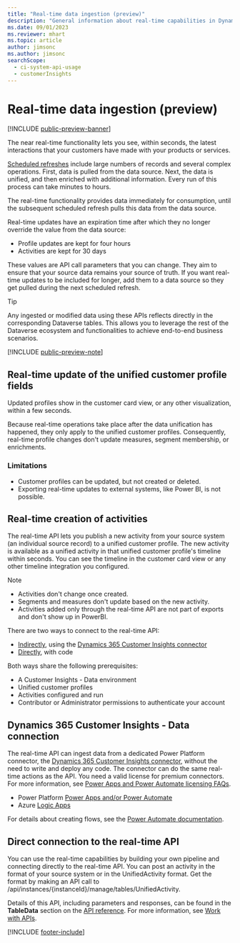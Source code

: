 ```yaml
---
title: "Real-time data ingestion (preview)"
description: "General information about real-time capabilities in Dynamics 365 Customer Insights - Data."
ms.date: 09/01/2023
ms.reviewer: mhart
ms.topic: article
author: jimsonc
ms.author: jimsonc
searchScope: 
  - ci-system-api-usage
  - customerInsights
---
```


# Real-time data ingestion (preview)

[!INCLUDE [public-preview-banner](includes/public-preview-banner.md)]

The near real-time functionality lets you see, within seconds, the latest interactions that your customers have made with your products or services.

[Scheduled refreshes](schedule-refresh.md) include large numbers of records and several complex operations. First, data is pulled from the data source. Next, the data is unified, and then enriched with additional information. Every run of this process can take minutes to hours.

The real-time functionality provides data immediately for consumption, until the subsequent scheduled refresh pulls this data from the data source.

Real-time updates have an expiration time after which they no longer override the value from the data source:

- Profile updates are kept for four hours
- Activities are kept for 30 days

These values are API call parameters that you can change. They aim to ensure that your source data remains your source of truth. If you want real-time updates to be included for longer, add them to a data source so they get pulled during the next scheduled refresh.

 > [!TIP]
 > Any ingested or modified data using these APIs reflects directly in the corresponding Dataverse tables. This allows you to leverage the rest of the Dataverse ecosystem and functionalities to achieve end-to-end business scenarios.

[!INCLUDE [public-preview-note](includes/public-preview-note.md)]

## Real-time update of the unified customer profile fields

Updated profiles show in the customer card view, or any other visualization, within a few seconds.

Because real-time operations take place after the data unification has happened, they only apply to the unified customer profiles. Consequently, real-time profile changes don't update measures, segment membership, or enrichments.

### Limitations

- Customer profiles can be updated, but not created or deleted.
- Exporting real-time updates to external systems, like Power BI, is not possible.

## Real-time creation of activities

The real-time API lets you publish a new activity from your source system (an individual source record) to a unified customer profile. The new activity is available as a unified activity in that unified customer profile's timeline within seconds. You can see the timeline in the customer card view or any other timeline integration you configured.

> [!NOTE]
>
> - Activities don't change once created.
> - Segments and measures don't update based on the new activity.
> - Activities added only through the real-time API are not part of exports and don't show up in PowerBI.

There are two ways to connect to the real-time API:

- [Indirectly](#dynamics-365-customer-insights---data-connection), using the [Dynamics 365 Customer Insights connector](/connectors/customerinsights/)
- [Directly](#direct-connection-to-the-real-time-api), with code

Both ways share the following prerequisites:

- A Customer Insights - Data environment
- Unified customer profiles
- Activities configured and run
- Contributor or Administrator permissions to authenticate your account

## Dynamics 365 Customer Insights - Data connection

The real-time API can ingest data from a dedicated Power Platform connector, the [Dynamics 365 Customer Insights connector](/connectors/customerinsights/), without the need to write and deploy any code.
The connector can do the same real-time actions as the API. You need a valid license for premium connectors. For more information, see [Power Apps and Power Automate licensing FAQs](/power-platform/admin/powerapps-flow-licensing-faq).

- Power Platform [Power Apps and/or Power Automate](/connectors/)
- Azure [Logic Apps](/azure/connectors/apis-list)

For details about creating flows, see the [Power Automate documentation](/power-automate/).

## Direct connection to the real-time API

You can use the real-time capabilities by building your own pipeline and connecting directly to the real-time API.
You can post an activity in the format of your source system or in the UnifiedActivity format. Get the format by making an API call to /api/instances/{instanceId}/manage/tables/UnifiedActivity.

Details of this API, including parameters and responses, can be found in the **TableData** section on the [API reference](https://developer.ci.ai.dynamics.com/api-details#api=CustomerInsights). For more information, see [Work with APIs](apis.md).

[!INCLUDE [footer-include](includes/footer-banner.md)]
